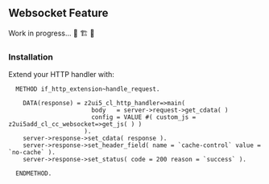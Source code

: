 ## Websocket Feature


Work in progress... 🚧 🏗️ 🦺



### Installation 

Extend your HTTP handler with:
```abap
  METHOD if_http_extension~handle_request.

    DATA(response) = z2ui5_cl_http_handler=>main(
                       body   = server->request->get_cdata( )
                       config = VALUE #( custom_js = z2ui5add_cl_cc_websocket=>get_js( ) )
                     ).
    server->response->set_cdata( response ).
    server->response->set_header_field( name = `cache-control` value = `no-cache` ).
    server->response->set_status( code = 200 reason = `success` ).

  ENDMETHOD.
```


